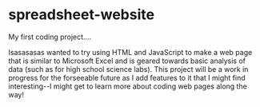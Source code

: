 # spreadsheet-website
My first coding project....

Isasasasas wanted to try using HTML and JavaScript to make a web page that is similar to Microsoft Excel and is geared towards basic analysis of data (such as for high school science labs). This project will be a work in progress for the forseeable future as I add features to it that I might find interesting--I might get to learn more about coding web pages along the way!
